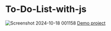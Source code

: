 # To-Do-List-with-js
![Screenshot 2024-10-18 001158](https://github.com/user-attachments/assets/31548215-bfb5-4fac-a424-afd542d30e38)
[Demo project](https://zahrakrmi.github.io/To-Do-List-with-js/)

